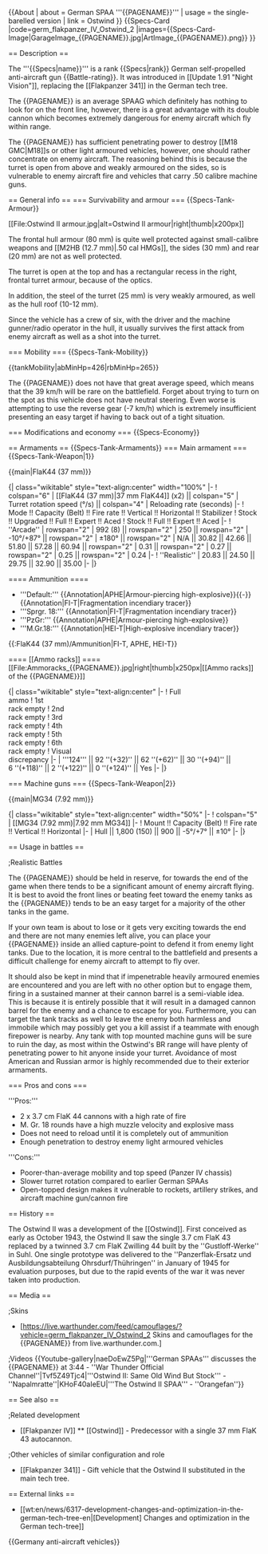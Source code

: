 {{About
| about = German SPAA '''{{PAGENAME}}'''
| usage = the single-barelled version
| link = Ostwind
}}
{{Specs-Card
|code=germ_flakpanzer_IV_Ostwind_2
|images={{Specs-Card-Image|GarageImage_{{PAGENAME}}.jpg|ArtImage_{{PAGENAME}}.png}}
}}

== Description ==
<!-- ''In the description, the first part should be about the history of the creation and combat usage of the vehicle, as well as its key features. In the second part, tell the reader about the ground vehicle in the game. Insert a screenshot of the vehicle, so that if the novice player does not remember the vehicle by name, he will immediately understand what kind of vehicle the article is talking about.'' -->
The '''{{Specs|name}}''' is a rank {{Specs|rank}} German self-propelled anti-aircraft gun {{Battle-rating}}. It was introduced in [[Update 1.91 "Night Vision"]], replacing the [[Flakpanzer 341]] in the German tech tree.

The {{PAGENAME}} is an average SPAAG which definitely has nothing to look for on the front line, however, there is a great advantage with its double cannon which becomes extremely dangerous for enemy aircraft which fly within range.

The {{PAGENAME}} has sufficient penetrating power to destroy [[M18 GMC|M18]]s or other light armoured vehicles, however, one should rather concentrate on enemy aircraft. The reasoning behind this is because the turret is open from above and weakly armoured on the sides, so is vulnerable to enemy aircraft fire and vehicles that carry .50 calibre machine guns.

== General info ==
=== Survivability and armour ===
{{Specs-Tank-Armour}}
<!-- ''Describe armour protection. Note the most well protected and key weak areas. Appreciate the layout of modules as well as the number and location of crew members. Is the level of armour protection sufficient, is the placement of modules helpful for survival in combat? If necessary use a visual template to indicate the most secure and weak zones of the armour.'' -->
[[File:Ostwind II armour.jpg|alt=Ostwind II armour|right|thumb|x200px]]

The frontal hull armour (80 mm) is quite well protected against small-calibre weapons and [[M2HB (12.7 mm)|.50 cal HMGs]], the sides (30 mm) and rear (20 mm) are not as well protected.

The turret is open at the top and has a rectangular recess in the right, frontal turret armour, because of the optics.

In addition, the steel of the turret (25 mm) is very weakly armoured, as well as the hull roof (10-12 mm).

Since the vehicle has a crew of six, with the driver and the machine gunner/radio operator in the hull, it usually survives the first attack from enemy aircraft as well as a shot into the turret.

=== Mobility ===
{{Specs-Tank-Mobility}}
<!-- ''Write about the mobility of the ground vehicle. Estimate the specific power and manoeuvrability, as well as the maximum speed forwards and backwards.'' -->

{{tankMobility|abMinHp=426|rbMinHp=265}}

The {{PAGENAME}} does not have that great average speed, which means that the 39 km/h will be rare on the battlefield. Forget about trying to turn on the spot as this vehicle does not have neutral steering. Even worse is attempting to use the reverse gear (-7 km/h) which is extremely insufficient presenting an easy target if having to back out of a tight situation.

=== Modifications and economy ===
{{Specs-Economy}}

== Armaments ==
{{Specs-Tank-Armaments}}
=== Main armament ===
{{Specs-Tank-Weapon|1}}
<!-- ''Give the reader information about the characteristics of the main gun. Assess its effectiveness in a battle based on the reloading speed, ballistics and the power of shells. Do not forget about the flexibility of the fire, that is how quickly the cannon can be aimed at the target, open fire on it and aim at another enemy. Add a link to the main article on the gun: <code><nowiki>{{main|Name of the weapon}}</nowiki></code>. Describe in general terms the ammunition available for the main gun. Give advice on how to use them and how to fill the ammunition storage.'' -->
{{main|FlaK44 (37 mm)}}

{| class="wikitable" style="text-align:center" width="100%"
|-
! colspan="6" | [[FlaK44 (37 mm)|37 mm FlaK44]] (x2) || colspan="5" | Turret rotation speed (°/s) || colspan="4" | Reloading rate (seconds)
|-
! Mode !! Capacity (Belt) !! Fire rate !! Vertical !! Horizontal !! Stabilizer
! Stock !! Upgraded !! Full !! Expert !! Aced
! Stock !! Full !! Expert !! Aced
|-
! ''Arcade''
| rowspan="2" | 992 (8) || rowspan="2" | 250 || rowspan="2" | -10°/+87° || rowspan="2" | ±180° || rowspan="2" | N/A || 30.82 || 42.66 || 51.80 || 57.28 || 60.94 || rowspan="2" | 0.31 || rowspan="2" | 0.27 || rowspan="2" | 0.25 || rowspan="2" | 0.24
|-
! ''Realistic''
| 20.83 || 24.50 || 29.75 || 32.90 || 35.00
|-
|}

==== Ammunition ====

* '''Default:''' {{Annotation|APHE|Armour-piercing high-explosive}}{{-}}{{Annotation|FI-T|Fragmentation incendiary tracer}}
* '''Sprgr. 18:''' {{Annotation|FI-T|Fragmentation incendiary tracer}}
* '''PzGr:''' {{Annotation|APHE|Armour-piercing high-explosive}}
* '''M.Gr.18:''' {{Annotation|HEI-T|High-explosive incendiary tracer}}

{{:FlaK44 (37 mm)/Ammunition|FI-T, APHE, HEI-T}}

==== [[Ammo racks]] ====
[[File:Ammoracks_{{PAGENAME}}.jpg|right|thumb|x250px|[[Ammo racks]] of the {{PAGENAME}}]]
<!-- '''Last updated: 2.1.0.81''' -->
{| class="wikitable" style="text-align:center"
|-
! Full<br>ammo
! 1st<br>rack empty
! 2nd<br>rack empty
! 3rd<br>rack empty
! 4th<br>rack empty
! 5th<br>rack empty
! 6th<br>rack empty
! Visual<br>discrepancy
|-
| '''124''' || 92&nbsp;''(+32)'' || 62&nbsp;''(+62)'' || 30&nbsp;''(+94)'' || 6&nbsp;''(+118)'' || 2&nbsp;''(+122)'' || 0&nbsp;''(+124)'' || Yes
|-
|}

=== Machine guns ===
{{Specs-Tank-Weapon|2}}
<!-- ''Offensive and anti-aircraft machine guns not only allow you to fight some aircraft but also are effective against lightly armoured vehicles. Evaluate machine guns and give recommendations on its use.'' -->
{{main|MG34 (7.92 mm)}}

{| class="wikitable" style="text-align:center" width="50%"
|-
! colspan="5" | [[MG34 (7.92 mm)|7.92 mm MG34]]
|-
! Mount !! Capacity (Belt) !! Fire rate !! Vertical !! Horizontal
|-
| Hull || 1,800 (150) || 900 || -5°/+7° || ±10°
|-
|}

== Usage in battles ==
<!-- ''Describe the tactics of playing in the vehicle, the features of using vehicles in the team and advice on tactics. Refrain from creating a "guide" - do not impose a single point of view but instead give the reader food for thought. Describe the most dangerous enemies and give recommendations on fighting them. If necessary, note the specifics of the game in different modes (AB, RB, SB).'' -->

;Realistic Battles

The {{PAGENAME}} should be held in reserve, for towards the end of the game when there tends to be a significant amount of enemy aircraft flying. It is best to avoid the front lines or beating feet toward the enemy tanks as the {{PAGENAME}} tends to be an easy target for a majority of the other tanks in the game.

If your own team is about to lose or it gets very exciting towards the end and there are not many enemies left alive, you can place your {{PAGENAME}} inside an allied capture-point to defend it from enemy light tanks. Due to the location, it is more central to the battlefield and presents a difficult challenge for enemy aircraft to attempt to fly over.

It should also be kept in mind that if impenetrable heavily armoured enemies are encountered and you are left with no other option but to engage them, firing in a sustained manner at their cannon barrel is a semi-viable idea. This is because it is entirely possible that it will result in a damaged cannon barrel for the enemy and a chance to escape for you. Furthermore, you can target the tank tracks as well to leave the enemy both harmless and immobile which may possibly get you a kill assist if a teammate with enough firepower is nearby. Any tank with top mounted machine guns will be sure to ruin the day, as most within the Ostwind's BR range will have plenty of penetrating power to hit anyone inside your turret. Avoidance of most American and Russian armor is highly recommended due to their exterior armaments.

=== Pros and cons ===
<!-- ''Summarise and briefly evaluate the vehicle in terms of its characteristics and combat effectiveness. Mark its pros and cons in a bulleted list. Try not to use more than 6 points for each of the characteristics. Avoid using categorical definitions such as "bad", "good" and the like - use substitutions with softer forms such as "inadequate" and "effective".'' -->

'''Pros:'''

* 2 x 3.7 cm FlaK 44 cannons with a high rate of fire
* M. Gr. 18 rounds have a high muzzle velocity and explosive mass
* Does not need to reload until it is completely out of ammunition
* Enough penetration to destroy enemy light armoured vehicles

'''Cons:'''

* Poorer-than-average mobility and top speed (Panzer IV chassis)
* Slower turret rotation compared to earlier German SPAAs
* Open-topped design makes it vulnerable to rockets, artillery strikes, and aircraft machine gun/cannon fire

== History ==
<!-- ''Describe the history of the creation and combat usage of the vehicle in more detail than in the introduction. If the historical reference turns out to be too long, take it to a separate article, taking a link to the article about the vehicle and adding a block "/History" (example: <nowiki>https://wiki.warthunder.com/(Vehicle-name)/History</nowiki>) and add a link to it here using the <code>main</code> template. Be sure to reference text and sources by using <code><nowiki><ref></ref></nowiki></code>, as well as adding them at the end of the article with <code><nowiki><references /></nowiki></code>. This section may also include the vehicle's dev blog entry (if applicable) and the in-game encyclopedia description (under <code><nowiki>=== In-game description ===</nowiki></code>, also if applicable).'' -->

The Ostwind II was a development of the [[Ostwind]]. First conceived as early as October 1943, the Ostwind II saw the single 3.7 cm FlaK 43 replaced by a twinned 3.7 cm FlaK Zwilling 44 built by the ''Gustloff-Werke'' in Suhl. One single prototype was delivered to the ''Panzerflak-Ersatz und Ausbildungsabteilung Ohrsdurf/Thühringen'' in January of 1945 for evaluation purposes, but due to the rapid events of the war it was never taken into production.

== Media ==
<!-- ''Excellent additions to the article would be video guides, screenshots from the game, and photos.'' -->

;Skins

* [https://live.warthunder.com/feed/camouflages/?vehicle=germ_flakpanzer_IV_Ostwind_2 Skins and camouflages for the {{PAGENAME}} from live.warthunder.com.]

;Videos
{{Youtube-gallery|naeDoEwZ5Pg|'''German SPAAs''' discusses the {{PAGENAME}} at 3:44 - ''War Thunder Official Channel''|Tvf5Z49Tjc4|'''Ostwind II: Same Old Wind But Stock''' - ''Napalmratte''|KHoF40aIeEU|'''The Ostwind II SPAA''' - ''Orangefan''}}

== See also ==
<!-- ''Links to the articles on the War Thunder Wiki that you think will be useful for the reader, for example:''
* ''reference to the series of the vehicles;''
* ''links to approximate analogues of other nations and research trees.'' -->

;Related development
* [[Flakpanzer IV]]
** [[Ostwind]] - Predecessor with a single 37 mm FlaK 43 autocannon.

;Other vehicles of similar configuration and role
* [[Flakpanzer 341]] - Gift vehicle that the Ostwind II substituted in the main tech tree.

== External links ==
<!-- ''Paste links to sources and external resources, such as:''
* ''topic on the official game forum;''
* ''other literature.'' -->

* [[wt:en/news/6317-development-changes-and-optimization-in-the-german-tech-tree-en|[Development] Changes and optimization in the German tech-tree]]

{{Germany anti-aircraft vehicles}}
